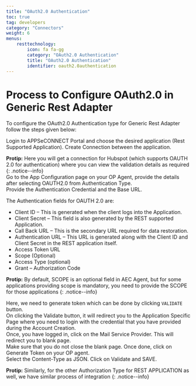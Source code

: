 ```yaml
---
title: "OAuth2.0 Authentication"
toc: true
tag: developers
category: "Connectors"
weight: 6
menus: 
    resttechnology:
        icon: fa fa-gg
        category: "OAuth2.0 Authentication"
        title: "OAuth2.0 Authentication"
        identifier: oauth2.0authentication
---
```

# Process to Configure OAuth2.0 in Generic Rest Adapter

To configure the OAuth2.0 Authentication type for Generic Rest Adapter follow the steps given below:

Login to APPSeCONNECT Portal and choose the desired application (Rest Supported Application).
Create Connection between the application.  
  
**Protip:** Here you will get a connection for Hubspot (which supports OAUTH 2.0 for authentication) where you can view the validation
details as required     
{: .notice--info}           
Go to the App Configuration page on your OP Agent, provide the details after selecting OAUTH2.0 from Authentication Type.  
Provide the Authentication Credential and the Base URL.  

The Authentication fields for OAUTH 2.0 are:   
* Client ID – This is generated when the client logs into the Application.
* Client Secret – This field is also generated by the REST supported Application.
* Call Back URL –  This is the secondary URL required for data restoration.
* Authentication URL – This URL is generated along with the Client ID and Client Secret in the REST application itself.
* Access Token URL 
* Scope (Optional) 
* Access Type (optional) 
* Grant – Authorization Code  
        
**Protip:** By default, SCOPE is an optional field in AEC Agent, but for some applications providing scope is mandatory, 
you need to provide the SCOPE for those applications 
{: .notice--info}    
      
Here, we need to generate token which can be done by clicking `VALIDATE` button.  
On clicking the Validate button, it will redirect you to the Application Specific Page where you need to login 
with the credential that you have provided during the Account Creation.  
Once, you have logged in, click on the Mail Service Provider. This will redirect you to blank page.   
Make sure that you do not close the blank page. Once done, click on Generate Token on your OP agent.  
Select the Content-Type as JSON. Click on Validate and SAVE.    


**Protip:**  Similarly, for the other Authorization Type for REST APPLICATION as well, we have similar process of integration
{: .notice--info}
